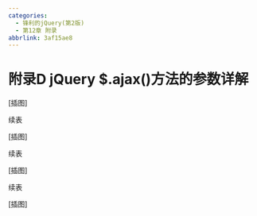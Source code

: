```yaml
---
categories:
  - 锋利的jQuery(第2版)
  - 第12章 附录
abbrlink: 3af15ae8
---
```

# 附录D jQuery $.ajax()方法的参数详解

[插图]

续表

[插图]

续表

[插图]

续表

[插图]
